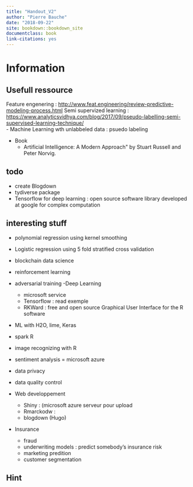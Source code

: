 ```yaml
--- 
title: "Handout_V2"
author: "Pierre Bauche"
date: "2018-09-22"
site: bookdown::bookdown_site
documentclass: book
link-citations: yes
---
```



# **Information**

## Usefull ressource
Feature engenering : http://www.feat.engineering/review-predictive-modeling-process.html
Semi supervized learning : https://www.analyticsvidhya.com/blog/2017/09/pseudo-labelling-semi-supervised-learning-technique/  
    - Machine Learning wth unlabbeled data : psuedo labeling
  
- Book 
    - Artificial Intelligence: A Modern Approach" by Stuart Russell and Peter Norvig.



## todo
  - create Blogdown
  - tydiverse package
  - Tensorflow for deep learning : open source software library developed at google for complex computation
  
## interesting stuff
  - polynomial regression using kernel smoothing
  - Logistic regression using 5 fold stratified cross validation
  - blockchain data science
  - reinforcement learning
  - adversarial training 
  -Deep Learning
    - microsoft service
    - Tensorflow  : read exemple
    - RKWard : free and open source Graphical User Interface for the R software
  - ML with H2O, lime, Keras
  - spark R
  - image recognizing with R
  - sentiment analysis = microsoft azure
  

- data privacy
- data quality control

- Web developpement
  - Shiny : (microsoft azure serveur pour upload
  - Rmarckodw : 
  - blogdown (Hugo)


- Insurance
  - fraud
  - underwriting models : predict somebody’s insurance risk
  - marketing predition
  - customer segmentation


## Hint
